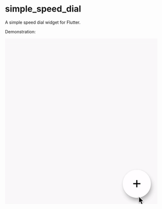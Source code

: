 # simple_speed_dial

A simple speed dial widget for Flutter.

Demonstration: 

![](screenshots/demo.gif)